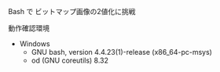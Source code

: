 Bash で ビットマップ画像の2値化に挑戦

動作確認環境

- Windows
  - GNU bash, version 4.4.23(1)-release (x86_64-pc-msys)
  - od (GNU coreutils) 8.32
